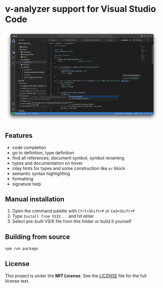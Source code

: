 # v-analyzer support for Visual Studio Code

![Cover](./images/cover.png)

## Features

- code completion
- go to definition, type definition
- find all references, document symbol, symbol renaming
- types and documentation on hover
- inlay hints for types and some construction like `or` block
- semantic syntax highlighting
- formatting
- signature help

## Manual installation

1. Open the command palette with `Ctrl+Shift+P` or `Cmd+Shift+P`
2. Type `Install from VSIX...` and hit enter
3. Select pre-built VSIX file from this folder or build it yourself

## Building from source

```bash
npm run package
```

## License

This project is under the **MIT License**.
See the
[LICENSE](https://github.com/v-analyzer/v-analyzer/blob/main/editors/code/LICENSE)
file for the full license text.
